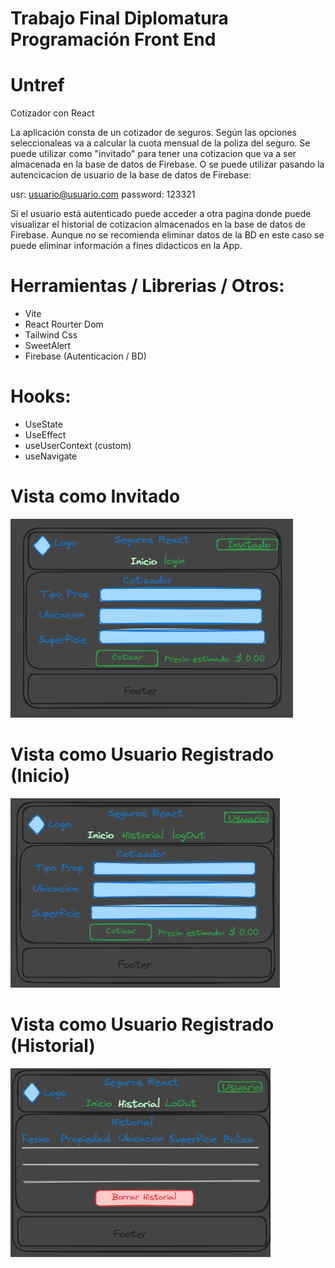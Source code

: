 # Trabajo Final Diplomatura Programación Front End

# Untref

Cotizador con React

La aplicación consta de un cotizador de seguros. Según las opciones seleccionaleas va a calcular la cuota mensual de la poliza del seguro.
Se puede utilizar como "invitado" para tener una cotizacion que va a ser almacenada en la base de datos de Firebase.
O se puede utilizar pasando la autencicacion de usuario de la base de datos de Firebase:

usr: usuario@usuario.com
password: 123321

Si el usuario está autenticado puede acceder a otra pagina donde puede visualizar el historial de cotizacion almacenados en la base de datos de Firebase.
Aunque no se recomienda eliminar datos de la BD en este caso se puede eliminar información a fines didacticos en la App.

# Herramientas / Librerias / Otros:

- Vite
- React Rourter Dom
- Tailwind Css
- SweetAlert
- Firebase (Autenticacion / BD)

# Hooks:

- UseState
- UseEffect
- useUserContext (custom)
- useNavigate

# Vista como Invitado

![Imagen Inicio Invitado](image-2.png)

# Vista como Usuario Registrado (Inicio)

![Imagen Inicio Usuario](image-3.png)

# Vista como Usuario Registrado (Historial)

![imagen Historial Usuario](image-4.png)
